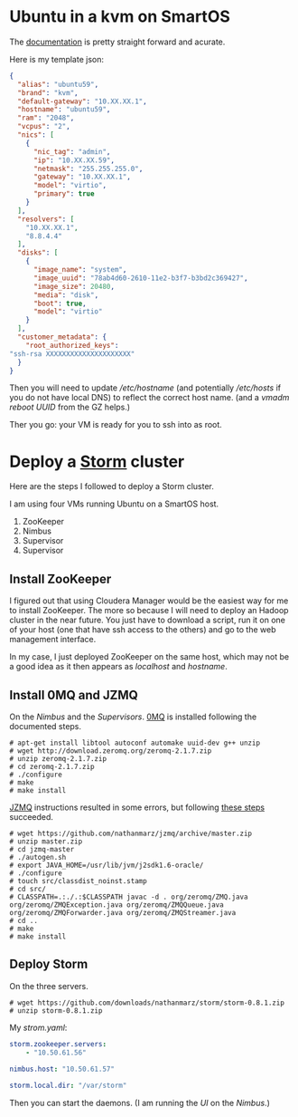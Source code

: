 Ubuntu in a kvm on SmartOS
===

The [documentation](http://wiki.smartos.org/display/DOC/How+to+create+a+KVM+VM+%28+Hypervisor+virtualized+machine+%29+in+SmartOS) is pretty straight forward and acurate.

Here is my template json:
```json
{
  "alias": "ubuntu59",
  "brand": "kvm",
  "default-gateway": "10.XX.XX.1",
  "hostname": "ubuntu59",
  "ram": "2048",
  "vcpus": "2",
  "nics": [
    {
      "nic_tag": "admin",
      "ip": "10.XX.XX.59",
      "netmask": "255.255.255.0",
      "gateway": "10.XX.XX.1",
      "model": "virtio",
      "primary": true
    }
  ],
  "resolvers": [
    "10.XX.XX.1",
    "8.8.4.4"
  ],
  "disks": [
    {
      "image_name": "system",
      "image_uuid": "78ab4d60-2610-11e2-b3f7-b3bd2c369427",
      "image_size": 20480,
      "media": "disk",
      "boot": true,
      "model": "virtio"
    }
  ],
  "customer_metadata": {
    "root_authorized_keys":
"ssh-rsa XXXXXXXXXXXXXXXXXXXXX"
  }
}
```

Then you will need to update _/etc/hostname_ (and potentially _/etc/hosts_ if you do not have local DNS) to reflect the correct host name.
(and a _vmadm reboot UUID_ from the GZ helps.)

Ther you go: your VM is ready for you to ssh into as root.

Deploy a [Storm](https://github.com/nathanmarz/storm/) cluster
===

Here are the steps I followed to deploy a Storm cluster.

I am using four VMs running Ubuntu on a SmartOS host.

1. ZooKeeper
2. Nimbus
3. Supervisor
4. Supervisor

Install ZooKeeper
--

I figured out that using Cloudera Manager would be the easiest way for me to install ZooKeeper. The more so because I will need to deploy an Hadoop cluster in the near future. You just have to download a script, run it on one of your host (one that have ssh access to the others) and go to the web management interface.

In my case, I just deployed ZooKeeper on the same host, which may not be a good idea as it then appears as _localhost_ and _hostname_.

Install 0MQ and JZMQ
--

On the _Nimbus_ and the _Supervisors_.
[0MQ](http://www.zeromq.org/area:download) is installed following the documented steps.
```
# apt-get install libtool autoconf automake uuid-dev g++ unzip
# wget http://download.zeromq.org/zeromq-2.1.7.zip
# unzip zeromq-2.1.7.zip
# cd zeromq-2.1.7.zip
# ./configure
# make
# make install
```
[JZMQ](https://github.com/nathanmarz/jzmq) instructions resulted in some errors, but following [these steps](http://goddamndave.com/post/21825808254/compiling-storm-on-osx-lion) succeeded.
```
# wget https://github.com/nathanmarz/jzmq/archive/master.zip
# unzip master.zip
# cd jzmq-master
# ./autogen.sh
# export JAVA_HOME=/usr/lib/jvm/j2sdk1.6-oracle/
# ./configure
# touch src/classdist_noinst.stamp
# cd src/
# CLASSPATH=.:./.:$CLASSPATH javac -d . org/zeromq/ZMQ.java org/zeromq/ZMQException.java org/zeromq/ZMQQueue.java org/zeromq/ZMQForwarder.java org/zeromq/ZMQStreamer.java
# cd ..
# make
# make install
```

Deploy Storm
--

On the three servers.
```
# wget https://github.com/downloads/nathanmarz/storm/storm-0.8.1.zip
# unzip storm-0.8.1.zip
```

My _strom.yaml_:
```yaml
storm.zookeeper.servers:
    - "10.50.61.56"
    
nimbus.host: "10.50.61.57"

storm.local.dir: "/var/storm"
```

Then you can start the daemons.
(I am running the _UI_ on the _Nimbus_.)